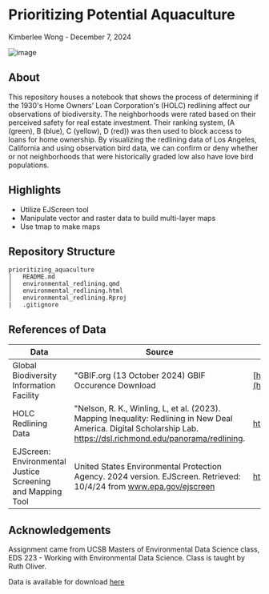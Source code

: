 # Prioritizing Potential Aquaculture

Kimberlee Wong - December 7, 2024

![image](https://planning-org-uploaded-media.s3.amazonaws.com/image/JAPA-blog-header-redlining.jpg)


## About

This repository houses a notebook that shows the process of determining if the 1930's Home Owners’ Loan Corporation's (HOLC) redlining affect our observations of biodiversity. The  neighborhoods were rated based on their perceived safety for real estate investment. Their ranking system, (A (green), B (blue), C (yellow), D (red)) was then used to block access to loans for home ownership. By visualizing the redlining data of Los Angeles, California and using observation bird data, we can confirm or deny whether or not neighborhoods that were historically graded low also have love bird populations.

## Highlights
- Utilize EJScreen tool
- Manipulate vector and raster data to build multi-layer maps
- Use tmap to make maps

## Repository Structure
```
prioritizing_aquaculture
│   README.md
│   environmental_redlining.qmd
│   environmental_redlining.html
│   environmental_redlining.Rproj
|   .gitignore
```
## References of Data

| Data                 | Source                                                    | Link                                                                  |
|----------------------|-----------------------------------------------------------|-----------------------------------------------------------------------|
| Global Biodiversity Information Facility                | "GBIF.org (13 October 2024) GBIF Occurence Download                       | [https://www.gebco.net/data_and_products/gridded_bathymetry_data/#area](https://techdocs.gbif.org/en/openapi/v1/species) |
| HOLC Redlining Data                  | "Nelson, R. K., Winling, L, et al. (2023). Mapping Inequality: Redlining in New Deal America. Digital Scholarship Lab. https://dsl.richmond.edu/panorama/redlining. | https://dsl.richmond.edu/panorama/redlining/data|
| EJScreen: Environmental Justice Screening and Mapping Tool     | United States Environmental Protection Agency. 2024 version. EJScreen. Retrieved: 10/4/24 from www.epa.gov/ejscreen                          | https://www.epa.gov/ejscreen/download-ejscreen-data                     |



## Acknowledgements

Assignment came from UCSB Masters of Environmental Data Science class, EDS 223 - Working with Environmental Data Science. Class is taught by Ruth Oliver.

Data is available for download [here](https://drive.google.com/file/d/14CauXFZkVh_6z2Euq0m1Sq1kHQ31fiMk/view)
